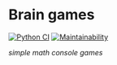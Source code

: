 # Brain games

[![Python CI](https://github.com/<user_name>/<repository_name>/workflows/Python%20CI/badge.svg)](https://github.com/<user_name>/<repository_name>/actions)
[![Maintainability](https://api.codeclimate.com/v1/badges/dfc50c2d88cd46d069c1/maintainability)](https://codeclimate.com/github/<user_name>/<repository_name>//maintainability)

*simple math console games*
